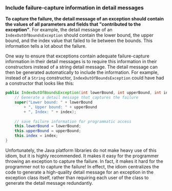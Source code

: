 ### Include failure-capture information in detail messages

**To capture the failure, the detail message of an exception should contain the values of all parameters and fields that "contributed to the exception"**. For example, the detail message of an `IndexOutOfBoundsException` should contain the lower bound, the upper bound, and the index value that failed to lie between the bounds. This information tells a lot about the failure.

One way to ensure that exceptions contain adequate failure-capture information in their detail messages is to require this information in their constructors instead of a string detail message. The detail message can then be generated automatically to include the information. For example, instead of a `String` constructor, `IndexOutOfBoundsException` could have had a constructor that looks like this:

```java
public IndexOutOfBoundsException(int lowerBound, int upperBound, int index) {
	// Generate a detail message that captures the failure
	super("Lower bound: " + lowerBound
		+ ", Upper bound: " + upperBound
		+ ", Index: " + index);
	
	// save failure information for programmatic access
	this.lowerBound = lowerBound;
	this.upperBound = upperBound;
	this.index = index;
}
```

Unfortunately, the Java platform libraries do not make heavy  use of this idiom, but it is highly recommended. It makes it easy for the programmer throwing an exception to capture the failure. In fact, it makes it hard for the programmer not to capture the failure! In effect, the idiom centralizes the code to generate a high-quality detail message for an exception in the exception class itself, rather than requiring each user of the class to generate the detail message redundantly.